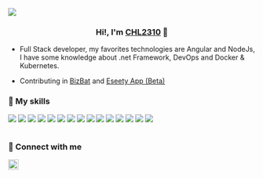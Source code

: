 <img src="https://i.ibb.co/FKcntzx/banner.png">
<h3 align="center">
Hi!,  I'm <a href="https://github.com/CHL2310" target="_blank" rel="noreferrer">CHL2310</a> 👋
</h3>

- Full Stack developer, my favorites technologies are Angular and NodeJs, I have some knowledge about .net Framework,  DevOps and Docker & Kubernetes.

- Contributing  in [BizBat](https://www.bizbatmusic.com/) and  [Eseety App (Beta)](http://eseety.com/)

### 👀 My skills

![](https://img.shields.io/badge/HTML5-informational?style=flat&logo=HTML5&color=orange) ![](https://img.shields.io/badge/CSS3-informational?style=flat&logo=CSS3&color=blue) ![](https://img.shields.io/badge/JAVASCRIPT-informational?style=flat&logo=JAVASCRIPT&color=gray) ![](https://img.shields.io/badge/TYPESCRIPT-informational?style=flat&logo=TYPESCRIPT&color=0096FF) ![](https://img.shields.io/badge/ANGULAR-informational?style=flat&logo=ANGULAR&color=red) ![](https://img.shields.io/badge/IONIC-informational?style=flat&logo=IONIC&color=cyan) ![](https://img.shields.io/badge/NODEJS-informational?style=flat&logo=NODE-JS&color=green) ![](https://img.shields.io/badge/EXPRESS-informational?style=flat&logo=EXPRESS&color=gray) ![](https://img.shields.io/badge/MONGODB-informational?style=flat&logo=MONGODB&color=green) ![](https://img.shields.io/badge/MYSQL-informational?style=flat&logo=MYSQL&color=0096FF) ![](https://img.shields.io/badge/FIREBASE-informational?style=flat&logo=FIREBASE&color=blue) ![](https://img.shields.io/badge/GOOGLECLOUD-informational?style=flat&logo=GOOGLECLOUD&color=0000FF) ![](https://img.shields.io/badge/DOCKER-informational?style=flat&logo=DOCKER&color=blue) ![](https://img.shields.io/badge/KUBERNETES-informational?style=flat&logo=KUBERNETES&color=0096FF) ![](https://img.shields.io/badge/POSTMAN-informational?style=flat&logo=POSTMAN&color=red)

<img src="https://komarev.com/ghpvc/?username=chl2310&color=blue" alt=""/>

### 👀 Connect with me

<a href="https://www.linkedin.com/in/claudio-hernandez-563b05162/"  target="_blank"><img align="left" src="https://cdn-icons-png.flaticon.com/512/174/174857.png" alt="icon | LinkedIn" width="21px"/></a>
